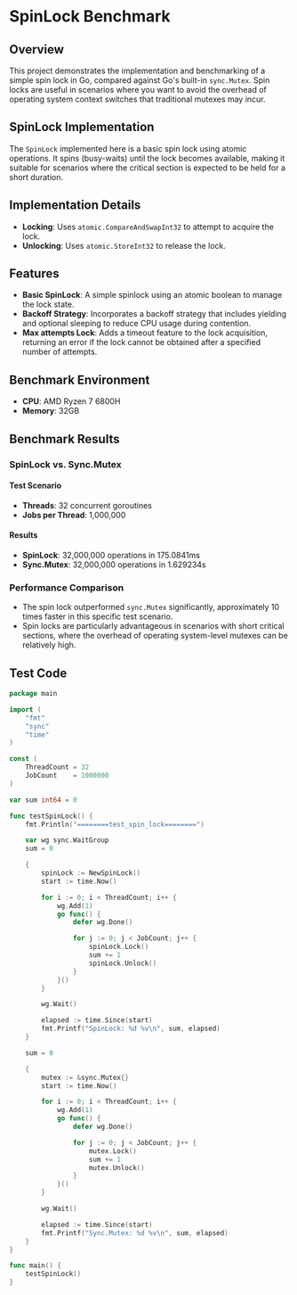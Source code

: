 # SpinLock Benchmark

## Overview

This project demonstrates the implementation and benchmarking of a simple spin lock in Go, compared against Go's built-in `sync.Mutex`. Spin locks are useful in scenarios where you want to avoid the overhead of operating system context switches that traditional mutexes may incur.

## SpinLock Implementation

The `SpinLock` implemented here is a basic spin lock using atomic operations. It spins (busy-waits) until the lock becomes available, making it suitable for scenarios where the critical section is expected to be held for a short duration.

## Implementation Details

- **Locking**: Uses `atomic.CompareAndSwapInt32` to attempt to acquire the lock.
- **Unlocking**: Uses `atomic.StoreInt32` to release the lock.

## Features

- **Basic SpinLock**: A simple spinlock using an atomic boolean to manage the lock state.
- **Backoff Strategy**: Incorporates a backoff strategy that includes yielding and optional sleeping to reduce CPU usage during contention.
- **Max attempts Lock**: Adds a timeout feature to the lock acquisition, returning an error if the lock cannot be obtained after a specified number of attempts.

## Benchmark Environment

- **CPU**: AMD Ryzen 7 6800H
- **Memory**: 32GB

## Benchmark Results

### SpinLock vs. Sync.Mutex

#### Test Scenario
- **Threads**: 32 concurrent goroutines
- **Jobs per Thread**: 1,000,000

#### Results
- **SpinLock**: 32,000,000 operations in 175.0841ms
- **Sync.Mutex**: 32,000,000 operations in 1.629234s

### Performance Comparison
- The spin lock outperformed `sync.Mutex` significantly, approximately 10 times faster in this specific test scenario.
- Spin locks are particularly advantageous in scenarios with short critical sections, where the overhead of operating system-level mutexes can be relatively high.

## Test Code

```go
package main

import (
	"fmt"
	"sync"
	"time"
)

const (
	ThreadCount = 32
	JobCount    = 1000000
)

var sum int64 = 0

func testSpinLock() {
	fmt.Println("========test_spin_lock========")

	var wg sync.WaitGroup
	sum = 0

	{
		spinLock := NewSpinLock()
		start := time.Now()

		for i := 0; i < ThreadCount; i++ {
			wg.Add(1)
			go func() {
				defer wg.Done()

				for j := 0; j < JobCount; j++ {
					spinLock.Lock()
					sum += 1
					spinLock.Unlock()
				}
			}()
		}

		wg.Wait()

		elapsed := time.Since(start)
		fmt.Printf("SpinLock: %d %v\n", sum, elapsed)
	}

	sum = 0

	{
		mutex := &sync.Mutex{}
		start := time.Now()

		for i := 0; i < ThreadCount; i++ {
			wg.Add(1)
			go func() {
				defer wg.Done()

				for j := 0; j < JobCount; j++ {
					mutex.Lock()
					sum += 1
					mutex.Unlock()
				}
			}()
		}

		wg.Wait()

		elapsed := time.Since(start)
		fmt.Printf("Sync.Mutex: %d %v\n", sum, elapsed)
	}
}

func main() {
	testSpinLock()
}
